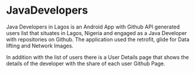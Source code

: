 # JavaDevelopers
Java Developers in Lagos is an Android App with Github API generated users list that situates in Lagos, 
Nigeria and engaged as a Java Developer with repositories on Github. The application used the retrofit, glide
for Data lifting and Network Images. 

In addition with the list of users there is a User Details page that shows the details of the developer
with the share of each user Github Page.

